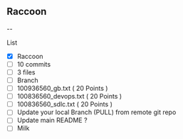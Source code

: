 ## Raccoon
--

List
- [x] Raccoon
- [ ] 10 commits
- [ ] 3 files
- [ ] Branch
- [ ] 100936560_gb.txt ( 20 Points )
- [ ] 100836560_devops.txt ( 20 Points )
- [ ] 100836560_sdlc.txt ( 20 Points )
- [ ] Update your local Branch (PULL) from remote git repo
- [ ] Update main README ?
- [ ] Milk
